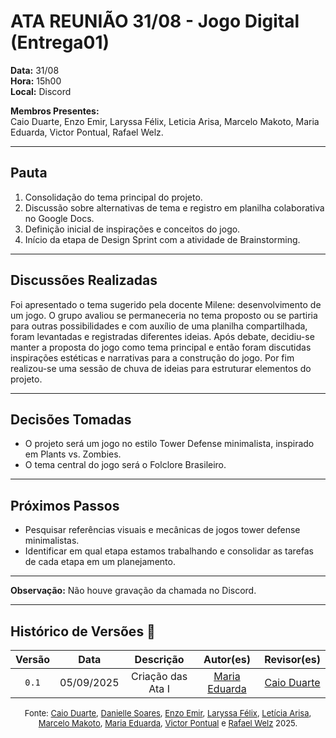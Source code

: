 # ATA REUNIÃO 31/08 - Jogo Digital (Entrega01)

**Data:** 31/08  
 **Hora:** 15h00  
 **Local:** Discord

**Membros Presentes:**  
 Caio Duarte, Enzo Emir, Laryssa Félix, Leticia Arisa, Marcelo Makoto, Maria Eduarda, Victor Pontual, Rafael Welz.

---

## **Pauta**

1. Consolidação do tema principal do projeto.  
2. Discussão sobre alternativas de tema e registro em planilha colaborativa no Google Docs.  
3. Definição inicial de inspirações e conceitos do jogo.  
4. Início da etapa de Design Sprint com a atividade de Brainstorming.

---

## **Discussões Realizadas**

Foi apresentado o tema sugerido pela docente Milene: desenvolvimento de um jogo. O grupo avaliou se permaneceria no tema proposto ou se partiria para outras possibilidades e com auxílio de uma planilha compartilhada, foram levantadas e registradas diferentes ideias. Após debate, decidiu-se manter a proposta do jogo como tema principal e então foram discutidas inspirações estéticas e narrativas para a construção do jogo. Por fim realizou-se uma sessão de chuva de ideias para estruturar elementos do projeto.

---

## **Decisões Tomadas**

* O projeto será um jogo no estilo Tower Defense minimalista, inspirado em Plants vs. Zombies.  
* O tema central do jogo será o Folclore Brasileiro.

---

## **Próximos Passos**

* Pesquisar referências visuais e mecânicas de jogos tower defense minimalistas.  
* Identificar em qual etapa estamos trabalhando e consolidar as tarefas de cada etapa em um planejamento.

---

**Observação:** Não houve gravação da chamada no Discord.

---

## Histórico de Versões 📅

| Versão | Data | Descrição | Autor(es) | Revisor(es) |
| :--: | :--: | :--: | :--: | :--: |
| `0.1` | 05/09/2025 | Criação das Ata I | [Maria Eduarda](https://github.com/dudaa28) | [Caio Duarte](https://github.com/caioduart3) |

<font size="2"><p style="text-align: center">Fonte: [Caio Duarte](https://github.com/caioduart3), [Danielle Soares](https://github.com/danielle-soaress), [Enzo Emir](https://github.com/EnzoEmir), [Laryssa Félix](https://github.com/felixlaryssa), [Letícia Arisa](https://github.com/Leticia-Arisa-K-Higa), [Marcelo Makoto](https://github.com/MM4k), [Maria Eduarda](https://github.com/dudaa28), [Victor Pontual](https://github.com/VictorPontual) e [Rafael Welz](https://github.com/RafaelSchadt) 2025.</p></font>